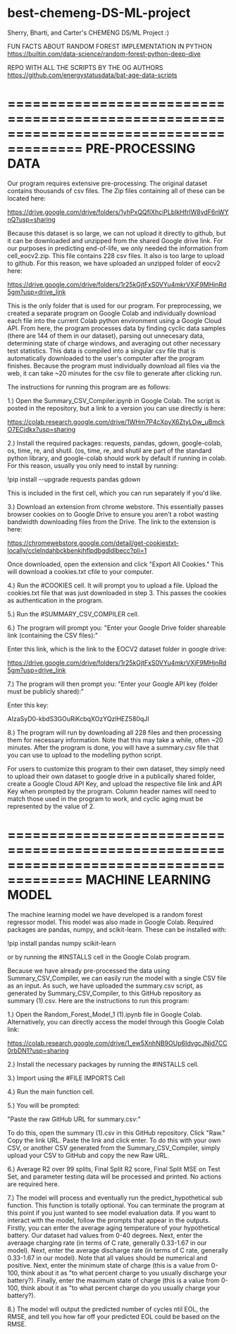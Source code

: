 # best-chemeng-DS-ML-project
Sherry, Bharti, and Carter's CHEMENG DS/ML Project :)

FUN FACTS ABOUT RANDOM FOREST IMPLEMENTATION IN PYTHON
https://builtin.com/data-science/random-forest-python-deep-dive

REPO WITH ALL THE SCRIPTS BY THE OG AUTHORS
https://github.com/energystatusdata/bat-age-data-scripts

=======================================================================================
PRE-PROCESSING DATA
=======================================================================================

Our program requires extensive pre-processing. The original dataset contains thousands of
csv files. The Zip files containing all of these can be located here:

https://drive.google.com/drive/folders/1yhPxQQflXhciPLblkHfrIW8ydF6nWYnQ?usp=sharing

Because this dataset is so large, we can not upload it directly to github, but
it can be downloaded and unzipped from the shared Google drive link.
For our purposes in predicting end-of-life, we only needed the information from
cell_eocv2.zip. This file contains 228 csv files. It also is too large to upload to github.
For this 
reason, we have uploaded an unzipped folder of eocv2 here: 

https://drive.google.com/drive/folders/1r25kGjtFxS0VYu4mkrVXjF9MHjnRd5gm?usp=drive_link

This is the only folder that is used for our program. For preprocessing, we created
a separate program on Google Colab and individually download each file into the
current Colab python environment using a Google Cloud API. From here, the program
processes data by finding cyclic data samples (there are 144 of them in our dataset),
parsing out unnecesary data, determining state of charge windows, and averaging out
other necessary test statistics. This data is compiled into a singular csv file
that is automatically downloaded to the user's computer after the program finishes.
Because the program must individually download all files via the web, it can take
~20 minutes for the csv file to generate after clicking run.

The instructions for running this program are as follows: 

1.) Open the Summary_CSV_Compiler.ipynb in Google Colab. The script is posted in the
repository, but a link to a version you can use directly is here: 

https://colab.research.google.com/drive/1WHm7P4cXpyX6ZtyLOw_uBmckO7ECjdkx?usp=sharing

2.) Install the required packages: requests, pandas, gdown, google-colab, os, time, re,
and shutil. (os, time, re, and shutil are part of the standard python library,
and google-colab should work by default if running in colab. For this reason, usually
you only need to install by running: 

!pip install --upgrade requests pandas gdown

This is included in the first cell, which you can run separately if you'd like.

3.) Download an extension from chrome webstore. This essentially passes browser cookies
on to Google Drive to ensure you aren't a robot wasting bandwidth downloading
files from the Drive. The link to the extension is here:

https://chromewebstore.google.com/detail/get-cookiestxt-locally/cclelndahbckbenkjhflpdbgdldlbecc?pli=1

Once downloaded, open the extension and click "Export All Cookies." This will
download a cookies.txt cfile to your computer.

4.) Run the #COOKIES cell. It will prompt you to upload a file. Upload the cookies.txt file
that was just downloaded in step 3. This passes the cookies as authentication in the program.

5.) Run the #SUMMARY_CSV_COMPILER cell. 

6.) The program will prompt you: 
"Enter your Google Drive folder shareable link (containing the CSV files):"

Enter this link, which is the link to the EOCV2 dataset folder in google drive: 

https://drive.google.com/drive/folders/1r25kGjtFxS0VYu4mkrVXjF9MHjnRd5gm?usp=drive_link

7.) The program will then prompt you:
"Enter your Google API key (folder must be publicly shared):"

Enter this key:

AIzaSyD0-kbdS3GOuRiKcbqXOzYQzlHEZ580qJI

8.) The program will run by downloading all 228 files and then processing them for necessary
information. Note that this may take a while, often ~20 minutes. After the program is done,
you will have a summary.csv file that you can use to upload to the modelling python script.

For users to customize this program to their own dataset, they simply need to upload their
own dataset to google drive in a publically shared folder, create a Google Cloud
API Key, and upload the respective file link and API Key when prompted by the program.
Column header names will need to match those used in the program to work, and cyclic
aging must be represented by the value of 2.

=======================================================================================
MACHINE LEARNING MODEL
=======================================================================================

The machine learning model we have developed is a random forest regressor model.
This model was also made in Google Colab. Required packages are pandas,
numpy, and scikit-learn. These can be installed with: 

!pip install pandas numpy scikit-learn

or by running the #INSTALLS cell in the Google Colab program.

Because we have already pre-processed the data using Summary_CSV_Compiler,
we can easily run the model with a single CSV file as an input. As such, we have uploaded 
the summary.csv script, as generated by Summary_CSV_Compiler, to this GitHub repository as 
summary (1).csv. Here are the instructions to run this program:

1.) Open the Random_Forest_Model_1 (1).ipynb file in Google Colab. Alternatively, you can
directly access the model through this Google Colab link:

https://colab.research.google.com/drive/1_ew5XnhNB9OUp6IdvgcJNjd7CC0rbDN1?usp=sharing

2.) Install the necessary packages by running the #INSTALLS cell. 

3.) Import using the #FILE IMPORTS Cell

4.) Run the main function cell.

5.) You will be prompted:

"Paste the raw GitHub URL for summary.csv:"

To do this, open the summary (1).csv in this GitHub repository. Click "Raw."
Copy the link URL. Paste the link and click enter. To do this with your own CSV,
or another CSV generated from the Summary_CSV_Compiler, simply upload your CSV to 
GitHub and copy the new Raw URL.

6.) Average R2 over 99 splits, Final Split R2 score, Final Split MSE on Test Set,
and parameter testing data will be processed and printed. No actions are required here.

7.) The model will process and eventually run the predict_hypothetical sub function.
This function is totally optional. You can terminate the program at this point if you just
wanted to see model evaluation data. If you want to interact with the model, follow
the prompts that appear in the outputs. Firstly, you can enter the average aging temperature
of your hypothetical battery. Our dataset had values from 0-40 degrees. Next, enter
the averaage charging rate (in terms of C rate, generally 0.33-1.67 in our model). Next, enter the average discharge rate
(in terms of C rate, generally 0.33-1.67 in our model). Note that all values should be numerical and positive. Next,
enter the minimum state of charge (this is a value from 0-100, think about it as "to what percent charge to you usually
discharge your battery?). Finally, enter the maximum state of charge (this is a value from 0-100, think about it as "to what
percent charge do you usually charge your battery?).

8.) The model will output the predicted number of cycles ntil EOL,
the RMSE, and tell you how far off your predicted EOL could be based on the RMSE.

